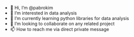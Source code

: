 - 👋 Hi, I’m @pabrokim
- 👀 I’m interested in data analysis
- 🌱 I’m currently learning python libraries for data analysis
- 💞️ I’m looking to collaborate on any related project
- 📫 How to reach me via direct private message

<!---
pabrokim/pabrokim is a ✨ special ✨ repository because its `README.md` (this file) appears on your GitHub profile.
You can click the Preview link to take a look at your changes.
--->
